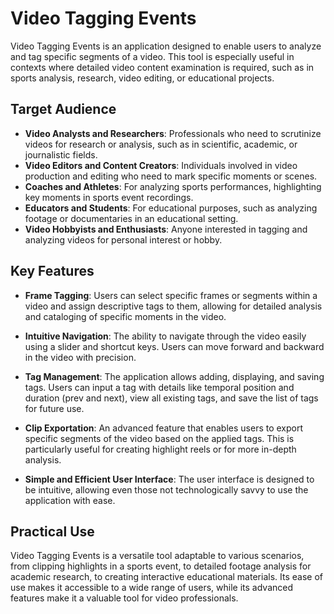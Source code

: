 # Video Tagging Events

Video Tagging Events is an application designed to enable users to analyze and tag specific segments of a video. This tool is especially useful in contexts where detailed video content examination is required, such as in sports analysis, research, video editing, or educational projects.

## Target Audience

- **Video Analysts and Researchers**: Professionals who need to scrutinize videos for research or analysis, such as in scientific, academic, or journalistic fields.
- **Video Editors and Content Creators**: Individuals involved in video production and editing who need to mark specific moments or scenes.
- **Coaches and Athletes**: For analyzing sports performances, highlighting key moments in sports event recordings.
- **Educators and Students**: For educational purposes, such as analyzing footage or documentaries in an educational setting.
- **Video Hobbyists and Enthusiasts**: Anyone interested in tagging and analyzing videos for personal interest or hobby.

## Key Features

- **Frame Tagging**: Users can select specific frames or segments within a video and assign descriptive tags to them, allowing for detailed analysis and cataloging of specific moments in the video.
  
- **Intuitive Navigation**: The ability to navigate through the video easily using a slider and shortcut keys. Users can move forward and backward in the video with precision.
  
- **Tag Management**: The application allows adding, displaying, and saving tags. Users can input a tag with details like temporal position and duration (prev and next), view all existing tags, and save the list of tags for future use.
  
- **Clip Exportation**: An advanced feature that enables users to export specific segments of the video based on the applied tags. This is particularly useful for creating highlight reels or for more in-depth analysis.
  
- **Simple and Efficient User Interface**: The user interface is designed to be intuitive, allowing even those not technologically savvy to use the application with ease.

## Practical Use

Video Tagging Events is a versatile tool adaptable to various scenarios, from clipping highlights in a sports event, to detailed footage analysis for academic research, to creating interactive educational materials. Its ease of use makes it accessible to a wide range of users, while its advanced features make it a valuable tool for video professionals.
